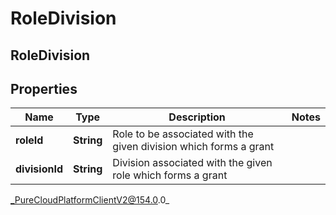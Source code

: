 # RoleDivision

## RoleDivision

## Properties

|Name | Type | Description | Notes|
|------------ | ------------- | ------------- | -------------|
| **roleId** | **String** | Role to be associated with the given division which forms a grant | |
| **divisionId** | **String** | Division associated with the given role which forms a grant | |



_PureCloudPlatformClientV2@154.0.0_
